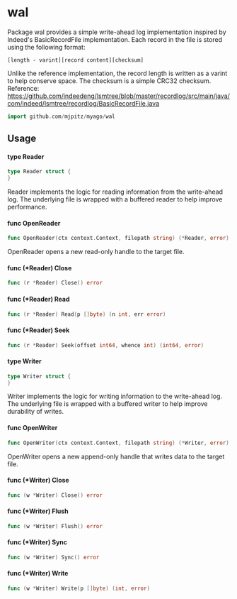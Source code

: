 # wal

Package wal provides a simple write-ahead log implementation inspired by
Indeed's BasicRecordFile implementation. Each record in the file is stored using
the following format:

    [length - varint][record content][checksum]

Unlike the reference implementation, the record length is written as a varint to
help conserve space. The checksum is a simple CRC32 checksum. Reference:
https://github.com/indeedeng/lsmtree/blob/master/recordlog/src/main/java/com/indeed/lsmtree/recordlog/BasicRecordFile.java

```go
import github.com/mjpitz/myago/wal
```

## Usage

#### type Reader

```go
type Reader struct {
}
```

Reader implements the logic for reading information from the write-ahead log.
The underlying file is wrapped with a buffered reader to help improve
performance.

#### func OpenReader

```go
func OpenReader(ctx context.Context, filepath string) (*Reader, error)
```

OpenReader opens a new read-only handle to the target file.

#### func (\*Reader) Close

```go
func (r *Reader) Close() error
```

#### func (\*Reader) Read

```go
func (r *Reader) Read(p []byte) (n int, err error)
```

#### func (\*Reader) Seek

```go
func (r *Reader) Seek(offset int64, whence int) (int64, error)
```

#### type Writer

```go
type Writer struct {
}
```

Writer implements the logic for writing information to the write-ahead log. The
underlying file is wrapped with a buffered writer to help improve durability of
writes.

#### func OpenWriter

```go
func OpenWriter(ctx context.Context, filepath string) (*Writer, error)
```

OpenWriter opens a new append-only handle that writes data to the target file.

#### func (\*Writer) Close

```go
func (w *Writer) Close() error
```

#### func (\*Writer) Flush

```go
func (w *Writer) Flush() error
```

#### func (\*Writer) Sync

```go
func (w *Writer) Sync() error
```

#### func (\*Writer) Write

```go
func (w *Writer) Write(p []byte) (int, error)
```
